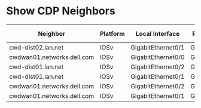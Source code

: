 # Show CDP Neighbors
| Neighbor | Platform | Local Interface | Remote Interface | Capability | Hold Time |
| -------- | -------- | --------------- | ---------------- | ---------- | --------- |
| cwd-dist02.lan.net | IOSv | GigabitEthernet0/1 | GigabitEthernet0/0 | R S I | 140 |
| cwdwan01.networks.dell.com | IOSv | GigabitEthernet0/0 | GigabitEthernet0/0 | R B | 125 |
| cwd-dist01.lan.net | IOSv | GigabitEthernet0/2 | GigabitEthernet2/1 | R S I | 152 |
| cwd-dist01.lan.net | IOSv | GigabitEthernet0/1 | GigabitEthernet0/0 | R S I | 169 |
| cwdwan01.networks.dell.com | IOSv | GigabitEthernet0/2 | GigabitEthernet0/4 | R B | 159 |
| cwdwan01.networks.dell.com | IOSv | GigabitEthernet0/1 | GigabitEthernet0/1 | R B | 165 |
